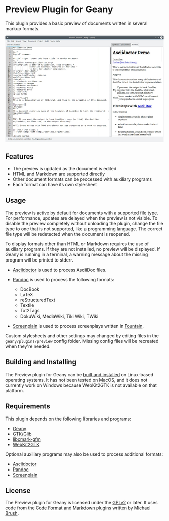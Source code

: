 # Preview Plugin for Geany

This plugin provides a basic preview of documents written in several markup formats.

![screenshot](docs/screenshot-908.jpg)

## Features

* The preview is updated as the document is edited
* HTML and Markdown are supported directly
* Other document formats can be processed with auxiliary programs
* Each format can have its own stylesheet

## Usage

The preview is active by default for documents with a supported file type.  For performance, updates are delayed when the preview is not visible.  To disable the preview completely without unloading the plugin, change the file type to one that is not supported, like a programming language.  The correct file type will be redetected when the document is reopened.

To display formats other than HTML or Markdown requires the use of auxiliary programs.  If they are not installed, no preview will be displayed.  If Geany is running in a terminal, a warning message about the missing program will be printed to stderr.

* [Asciidoctor](https://asciidoctor.org/) is used to process AsciiDoc files.

* [Pandoc](https://pandoc.org/) is used to process the following formats:

  + DocBook
  + LaTeX
  + reStructuredText
  + Textile
  + Txt2Tags
  + DokuWiki, MediaWiki, Tiki Wiki, TWiki

* [Screenplain](https://github.com/vilcans/screenplain) is used to process screenplays written in [Fountain](https://www.fountain.io/).

Custom stylesheets and other settings may changed by editing files in the `geany/plugins/preview` config folder.  Missing config files will be recreated when they're needed.

## Building and Installing

The Preview plugin for Geany can be [built and installed](docs/Building_and_Installing.md) on Linux-based operating systems.  It has not been tested on MacOS, and it does not currently work on Windows because WebKit2GTK is not available on that platform.

## Requirements

This plugin depends on the following libraries and programs:

* [Geany](https://geany.org/)
* [GTK/Glib](http://www.gtk.org)
* [libcmark-gfm](https://github.com/github/cmark-gfm)
* [WebKit2GTK](http://webkitgtk.org)

Optional auxiliary programs may also be used to process additional formats:

* [Asciidoctor](https://asciidoctor.org/)
* [Pandoc](https://pandoc.org/)
* [Screenplain](https://github.com/vilcans/screenplain)

## License

The Preview plugin for Geany is licensed under the [GPLv2](COPYING) or later.  It uses code from the [Code Format](https://github.com/codebrainz/code-format/) and [Markdown](https://plugins.geany.org/markdown.html) plugins written by [Michael Brush](https://github.com/codebrainz).
